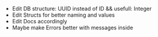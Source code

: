 - Edit DB structure: UUID instead of ID && usefull: Integer
- Edit Structs for better naming and values
- Edit Docs accordingly
- Maybe make Errors better with messages inside

#

